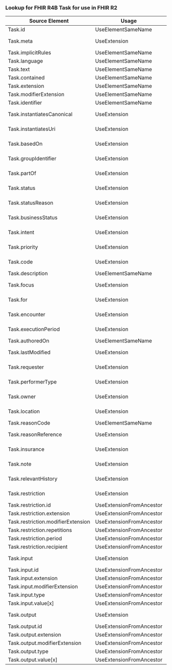 ### Lookup for FHIR R4B Task for use in FHIR R2

| Source Element | Usage | Target |
| -------------- | ----- | ------ |
| Task.id | UseElementSameName | ProcessRequest.id |
| Task.meta | UseExtension | http://hl7.org/fhir/4.3/StructureDefinition/extension-Task.meta |
| Task.implicitRules | UseElementSameName | ProcessRequest.implicitRules |
| Task.language | UseElementSameName | ProcessRequest.language |
| Task.text | UseElementSameName | ProcessRequest.text |
| Task.contained | UseElementSameName | ProcessRequest.contained |
| Task.extension | UseElementSameName | ProcessRequest.extension |
| Task.modifierExtension | UseElementSameName | ProcessRequest.modifierExtension |
| Task.identifier | UseElementSameName | ProcessRequest.identifier |
| Task.instantiatesCanonical | UseExtension | http://hl7.org/fhir/4.3/StructureDefinition/extension-Task.instantiatesCanonical |
| Task.instantiatesUri | UseExtension | http://hl7.org/fhir/4.3/StructureDefinition/extension-Task.instantiatesUri |
| Task.basedOn | UseExtension | http://hl7.org/fhir/4.3/StructureDefinition/extension-Task.basedOn |
| Task.groupIdentifier | UseExtension | http://hl7.org/fhir/4.3/StructureDefinition/extension-Task.groupIdentifier |
| Task.partOf | UseExtension | http://hl7.org/fhir/4.3/StructureDefinition/extension-Task.partOf |
| Task.status | UseExtension | http://hl7.org/fhir/4.3/StructureDefinition/extension-Task.status |
| Task.statusReason | UseExtension | http://hl7.org/fhir/4.3/StructureDefinition/extension-Task.statusReason |
| Task.businessStatus | UseExtension | http://hl7.org/fhir/4.3/StructureDefinition/extension-Task.businessStatus |
| Task.intent | UseExtension | http://hl7.org/fhir/4.3/StructureDefinition/extension-Task.intent |
| Task.priority | UseExtension | http://hl7.org/fhir/4.3/StructureDefinition/extension-Task.priority |
| Task.code | UseExtension | http://hl7.org/fhir/4.3/StructureDefinition/extension-Task.code |
| Task.description | UseElementSameName | OrderResponse.description |
| Task.focus | UseExtension | http://hl7.org/fhir/4.3/StructureDefinition/extension-Task.focus |
| Task.for | UseExtension | http://hl7.org/fhir/4.3/StructureDefinition/extension-Task.for |
| Task.encounter | UseExtension | http://hl7.org/fhir/4.3/StructureDefinition/extension-Task.encounter |
| Task.executionPeriod | UseExtension | http://hl7.org/fhir/4.3/StructureDefinition/extension-Task.executionPeriod |
| Task.authoredOn | UseElementSameName | Order.date |
| Task.lastModified | UseExtension | http://hl7.org/fhir/4.3/StructureDefinition/extension-Task.lastModified |
| Task.requester | UseExtension | http://hl7.org/fhir/4.3/StructureDefinition/extension-Task.requester |
| Task.performerType | UseExtension | http://hl7.org/fhir/4.3/StructureDefinition/extension-Task.performerType |
| Task.owner | UseExtension | http://hl7.org/fhir/4.3/StructureDefinition/extension-Task.owner |
| Task.location | UseExtension | http://hl7.org/fhir/4.3/StructureDefinition/extension-Task.location |
| Task.reasonCode | UseElementSameName | Order.reason[x] |
| Task.reasonReference | UseExtension | http://hl7.org/fhir/4.3/StructureDefinition/extension-Task.reasonReference |
| Task.insurance | UseExtension | http://hl7.org/fhir/4.3/StructureDefinition/extension-Task.insurance |
| Task.note | UseExtension | http://hl7.org/fhir/4.3/StructureDefinition/extension-Task.note |
| Task.relevantHistory | UseExtension | http://hl7.org/fhir/4.3/StructureDefinition/extension-Task.relevantHistory |
| Task.restriction | UseExtension | http://hl7.org/fhir/4.3/StructureDefinition/extension-Task.restriction |
| Task.restriction.id | UseExtensionFromAncestor | - |
| Task.restriction.extension | UseExtensionFromAncestor | - |
| Task.restriction.modifierExtension | UseExtensionFromAncestor | - |
| Task.restriction.repetitions | UseExtensionFromAncestor | - |
| Task.restriction.period | UseExtensionFromAncestor | - |
| Task.restriction.recipient | UseExtensionFromAncestor | - |
| Task.input | UseExtension | http://hl7.org/fhir/4.3/StructureDefinition/extension-Task.input |
| Task.input.id | UseExtensionFromAncestor | - |
| Task.input.extension | UseExtensionFromAncestor | - |
| Task.input.modifierExtension | UseExtensionFromAncestor | - |
| Task.input.type | UseExtensionFromAncestor | - |
| Task.input.value[x] | UseExtensionFromAncestor | - |
| Task.output | UseExtension | http://hl7.org/fhir/4.3/StructureDefinition/extension-Task.output |
| Task.output.id | UseExtensionFromAncestor | - |
| Task.output.extension | UseExtensionFromAncestor | - |
| Task.output.modifierExtension | UseExtensionFromAncestor | - |
| Task.output.type | UseExtensionFromAncestor | - |
| Task.output.value[x] | UseExtensionFromAncestor | - |
